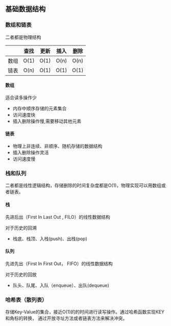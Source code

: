 
## 基础数据结构

### 数组和链表

二者都是物理结构


|      | 查找 | 更新 | 插入 | 删除 |
| :--: | :--: | :--: | :--: | :--: |
| 数组 | O(1) | O(1) | O(n) | O(n) |
| 链表 | O(n) | O(1) | O(1) | O(1) |

#### 数组

适合读多操作少

* 内存中顺序存储的元素集合
* 访问速度快
* 插入删除操作慢,需要移动其他元素

#### 链表

* 物理上非连续、非顺序、随机存储的数据结构
* 插入删除操作灵活
* 访问速度慢


### 栈和队列

二者都是线性逻辑结构，存储删除的时间复杂度都是O(1)，物理实现可以用数组或者链表。

#### 栈
先进后出（First In Last Out , FILO）的线性数据结构

对于历史的回溯
* 栈底、栈顶、入栈(push)、出栈(pop)

#### 队列

先进先出（First In First Out， FIFO）的线性数据结构

对于历史的回放
* 队头、队尾、入队（enqueue）、出队(dequeue)


### 哈希表（散列表）

存储Key-Value的集合，接近O(1)的的时间进行读写操作。通过哈希函数实现KEY和角标的转换，
通过开放寻址方法或者链表方法来解决冲突。
